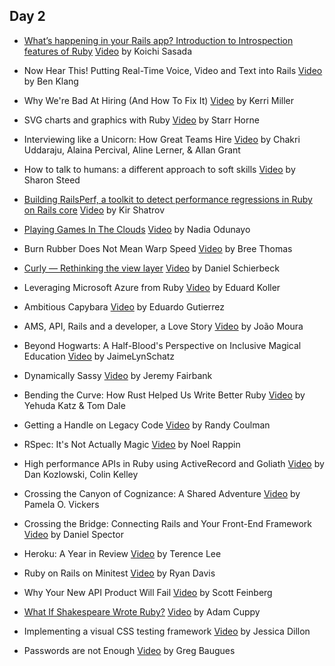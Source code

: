 ## Day 2

- [What’s happening in your Rails app? Introduction to Introspection features of Ruby](http://www.atdot.net/~ko1/activities/2015_railsconf.pdf) [Video](#)
  by Koichi Sasada

- Now Hear This! Putting Real-Time Voice, Video and Text into Rails [Video](#)
  by Ben Klang

- Why We're Bad At Hiring (And How To Fix It) [Video](#)
  by Kerri Miller

- SVG charts and graphics with Ruby [Video](#)
  by Starr Horne

- Interviewing like a Unicorn: How Great Teams Hire [Video](#)
  by Chakri Uddaraju, Alaina Percival, Aline Lerner, & Allan Grant

- How to talk to humans: a different approach to soft skills [Video](#)
  by Sharon Steed

- [Building RailsPerf, a toolkit to detect performance regressions in Ruby on Rails core](https://speakerdeck.com/kirs/building-a-toolkit-to-detect-performance-regressions-in-ruby-on-rails-core) [Video](#)
  by Kir Shatrov

- [Playing Games In The Clouds](https://speakerdeck.com/nodunayo/playing-games-in-the-clouds) [Video](#)
  by Nadia Odunayo

- Burn Rubber Does Not Mean Warp Speed [Video](#)
  by Bree Thomas

- [Curly — Rethinking the view layer](https://speakerdeck.com/dasch/curly-rethinking-the-view-layer) [Video](#)
  by Daniel Schierbeck

- Leveraging Microsoft Azure from Ruby [Video](#)
  by Eduard Koller

- Ambitious Capybara [Video](#)
  by Eduardo Gutierrez

- AMS, API, Rails and a developer, a Love Story [Video](#)
  by João Moura

- Beyond Hogwarts: A Half-Blood's Perspective on Inclusive Magical Education [Video](#)
  by JaimeLynSchatz

- Dynamically Sassy [Video](#)
  by Jeremy Fairbank

- Bending the Curve: How Rust Helped Us Write Better Ruby [Video](#)
  by Yehuda Katz & Tom Dale

- Getting a Handle on Legacy Code [Video](#)
  by Randy Coulman

- RSpec: It's Not Actually Magic [Video](#)
  by Noel Rappin

- High performance APIs in Ruby using ActiveRecord and Goliath
 [Video](#)
  by Dan Kozlowski, Colin Kelley

- Crossing the Canyon of Cognizance: A Shared Adventure [Video](#)
  by Pamela O. Vickers

- Crossing the Bridge: Connecting Rails and Your Front-End Framework [Video](#)
  by Daniel Spector

- Heroku: A Year in Review [Video](#)
  by Terence Lee

- Ruby on Rails on Minitest [Video](#)
  by Ryan Davis

- Why Your New API Product Will Fail [Video](#)
  by Scott Feinberg

- [What If Shakespeare Wrote Ruby?](https://speakerdeck.com/acuppy/what-if-shakespeare-wrote-ruby) [Video](#)
  by Adam Cuppy

- Implementing a visual CSS testing framework [Video](#)
  by Jessica Dillon

- Passwords are not Enough [Video](#)
  by Greg Baugues
